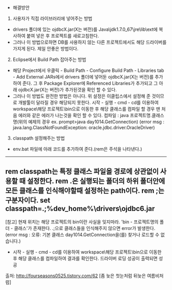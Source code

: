 
* 해결방안
1. 사용자가 직접 라이브러리에 넣어주는 방법
- drivers 폴더에 있는 ojdbcX.jar(X는 버전)를 Java\jdk1.7.0_67\jre\lib\ext에 복사하여 붙여 넣은 후 프로젝트를 새로고침한다.
- 그러나 이 방법으로하면 DB를 사용하지 않는 다른 프로젝트에서도 해당 드라이버를 가지게 된다. 제일 안좋은 방법이다.

2. Eclipse에서 Build Path 잡아주는 방법
- 해당 Project에서 우클릭 - Build Path - Configure Build Path - Libraries tab - Add External JARs에서 drivers 폴더에 넣어둔 ojdbcX.jar(X는 버전)를 추가하여 준다. 그 후 Package Explorer에 Referenced Libraries가 추가되고 그 아래 ojdbcX.jar(X는 버전)가 추가된것을 확인 할 수 있다.
- 그러나 이 방법도 완전한 방법은 아니다. 위 설정은 이클립스에서 설정해 준 것이므로 개발툴이 달라질 경우 해당되지 못한다.
시작 - 실행 - cmd - cd를 이용하여 workspace\해당 프로젝트\bin으로 이동한 후 해당 클래스를 컴파일 할 경우 맨 처음 에러와 같은 에러가 나는것을 확인 할 수 있다.
컴파일 : java 프로젝트명.클래스명(위의 예제의 경우 ex. prompt>java day1014.GetConnection)
(error msg : java.lang.ClassNotFoundException: oracle.jdbc.driver.OracleDriver) 

3. classpath 설정해주는 방법
- env.bat 파일에 아래 코드를 추가하여 준다.(rem은 주석을 나타낸다.)
-------------------------------------------------------------------------------------
rem classpath는 특정 클래스 파일을 경로에 상관없이 사용할 때 설정한다.
rem .은 실행되는 폴더의 하위 폴더안에 모든 클래스를 인식해야할때 설정하는 path이다.
rem ;는 구분자이다.
set classpath=.;%dev_home%\drivers\ojdbc6.jar
-------------------------------------------------------------------------------------
[참고] 현재 위치는 해당 프로젝트의 bin이란 사실을 잊지마라. 'bin - 프로젝트명의 폴더 - 클래스'가 존재한다.
.;으로 클래스들을 인식해주지 않으면 error가 발생한다.(error msg : 오류: 기본 클래스 day1014.GetConnection을(를) 찾거나 로드할 수 없습니다.)

- 시작 - 실행 - cmd - cd를 이용하여 workspace\해당 프로젝트\bin으로 이동한 후 해당 클래스를 컴파일하여 결과를 확인한다. 드라이버 로딩 성공이 출력되면 성공



출처: http://fourseasons0525.tistory.com/62 [좀 늦은 첫눈처럼 뒤늦은 여름비처럼]